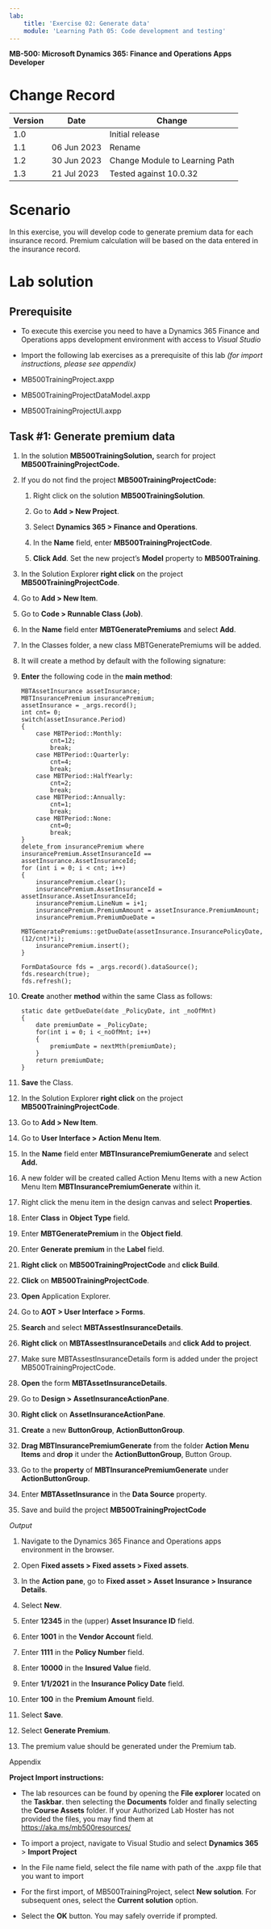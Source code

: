 ```yaml
---
lab:
    title: 'Exercise 02: Generate data'
    module: 'Learning Path 05: Code development and testing'
---
```


**MB-500: Microsoft Dynamics 365: Finance and Operations Apps Developer**


Change Record
=============

| Version | Date        | Change                                                                                                                                                                                           |
|---------|-------------|--------------------------------------------------------------------------------------------------------------------------------------------------------------------------------------------------|
| 1.0     |  | Initial release                                                                                                                                                                                  |
| 1.1     | 06 Jun 2023 | Rename                                                                                                                                                                                  |
| 1.2     | 30 Jun 2023 | Change Module to Learning Path                                                                                                                                                                                  |
| 1.3     | 21 Jul 2023 |  Tested against 10.0.32  |


Scenario
========

In this exercise, you will develop code to generate premium data for each
insurance record. Premium calculation will be based on the data entered in the
insurance record.

Lab solution
============

Prerequisite
------------

-   To execute this exercise you need to have a Dynamics 365 Finance and
    Operations apps development environment with access to *Visual
    Studio*

-   Import the following lab exercises as a prerequisite of this lab *(for
    import instructions, please see appendix)*

-   MB500TrainingProject.axpp

-   MB500TrainingProjectDataModel.axpp

-   MB500TrainingProjectUI.axpp

Task \#1: Generate premium data
--------------------

1.  In the solution **MB500TrainingSolution,** search for project
    **MB500TrainingProjectCode.**

2.  If you do not find the project **MB500TrainingProjectCode:**

    1.  Right click on the solution **MB500TrainingSolution**.

    2.  Go to **Add \> New Project**.

    3.  Select **Dynamics 365 \> Finance and Operations**.

    4.  In the **Name** field, enter **MB500TrainingProjectCode**.

    5.  **Click Add**. Set the new project’s **Model** property to **MB500Training**.


3.  In the Solution Explorer **right click** on the project
    **MB500TrainingProjectCode**.

4.  Go to **Add \> New Item**.

5.  Go to **Code \> Runnable Class (Job)**.

6.  In the **Name** field enter **MBTGeneratePremiums** and select **Add**.

7.  In the Classes folder, a new class MBTGeneratePremiums will be added.

8.  It will create a method by default with the following signature:

9.  **Enter** the following code in the **main method**:
  
		MBTAssetInsurance assetInsurance;
		MBTInsurancePremium insurancePremium;
		assetInsurance = _args.record();
		int cnt= 0;
		switch(assetInsurance.Period)
		{
			case MBTPeriod::Monthly:
				cnt=12;
				break;
			case MBTPeriod::Quarterly:
				cnt=4;
				break;
			case MBTPeriod::HalfYearly:
				cnt=2;
				break;
			case MBTPeriod::Annually:
				cnt=1;
				break;
			case MBTPeriod::None:
				cnt=0;
				break;
		}
		delete_from insurancePremium where insurancePremium.AssetInsuranceId ==
		assetInsurance.AssetInsuranceId;
		for (int i = 0; i < cnt; i++)
		{
			insurancePremium.clear();
			insurancePremium.AssetInsuranceId = assetInsurance.AssetInsuranceId;
			insurancePremium.LineNum = i+1;
			insurancePremium.PremiumAmount = assetInsurance.PremiumAmount;
			insurancePremium.PremiumDueDate =
			MBTGeneratePremiums::getDueDate(assetInsurance.InsurancePolicyDate,(12/cnt)*i);
			insurancePremium.insert();
		}

		FormDataSource fds = _args.record().dataSource();
		fds.research(true);
		fds.refresh();


10. **Create** another **method** within the same Class as follows:

		static date getDueDate(date _PolicyDate, int _noOfMnt)
		{
			date premiumDate = _PolicyDate;
			for(int i = 0; i <_noOfMnt; i++)
			{
				premiumDate = nextMth(premiumDate);
			}
			return premiumDate;
		}

11. **Save** the Class.

12. In the Solution Explorer **right click** on the project
    **MB500TrainingProjectCode**.

13. Go to **Add \> New Item**.

14. Go to **User Interface \> Action Menu Item**.

15. In the **Name** field enter **MBTInsurancePremiumGenerate** and select
    **Add.**

16. A new folder will be created called Action Menu Items with a new Action Menu
    Item **MBTInsurancePremiumGenerate** within it.

17. Right click the menu item in the design canvas and select **Properties**.

18. Enter **Class** in **Object Type** field.

19. Enter **MBTGeneratePremium** in the **Object field**.

20. Enter **Generate premium** in the **Label** field.

21. **Right click** on **MB500TrainingProjectCode** and **click Build**.

22. **Click** on **MB500TrainingProjectCode**.

23. **Open** Application Explorer.

24. Go to **AOT \> User Interface \> Forms**.

25. **Search** and select **MBTAssestInsuranceDetails**.

26. **Right click** on **MBTAssestInsuranceDetails** and **click Add to
    project**.

27. Make sure MBTAssestInsuranceDetails form is added under the project
    MB500TrainingProjectCode.

28. **Open** the form **MBTAssetInsuranceDetails**.

29. Go to **Design \> AssetInsuranceActionPane**.

30. **Right click** on **AssetInsuranceActionPane**.

31. **Create** a new **ButtonGroup**, **ActionButtonGroup**.

32. **Drag MBTInsurancePremiumGenerate** from the folder **Action Menu Items**
    and **drop** it under the **ActionButtonGroup**, Button Group.

33. Go to the **property** of **MBTInsurancePremiumGenerate** under
    **ActionButtonGroup**.

34. Enter **MBTAssetInsurance** in the **Data Source** property.

35. Save and build the project **MB500TrainingProjectCode**

*Output*

1.  Navigate to the Dynamics 365 Finance and Operations apps environment in the
    browser.

2.  Open **Fixed assets \> Fixed assets \> Fixed assets**.

3.  In the **Action pane**, go to **Fixed asset \> Asset Insurance \> Insurance
    Details**.

4.  Select **New**.

5.  Enter **12345** in the (upper) **Asset Insurance ID** field.

6.  Enter **1001** in the **Vendor Account** field.

7.  Enter **1111** in the **Policy Number** field.

8.  Enter **10000** in the **Insured Value** field.

9.  Enter **1/1/2021** in the **Insurance Policy Date** field.

10. Enter **100** in the **Premium Amount** field.

11. Select **Save**.

12. Select **Generate Premium**.

13. The premium value should be generated under the Premium tab.

Appendix 

**Project Import instructions:**  

-  The lab resources can be found by opening the **File explorer** located on the **Taskbar**. then selecting the **Documents** folder and finally selecting the **Course Assets** folder. If your Authorized Lab Hoster has not provided the files, you may find them at https://aka.ms/mb500resources/


-   To import a project, navigate to Visual Studio and select **Dynamics 365**
    \> **Import Project** 

-   In the File name field, select the file name with path of the .axpp file
    that you want to import 

-   For the first import, of MB500TrainingProject, select **New solution**. For
    subsequent ones, select the **Current solution** option.

-   Select the **OK** button. You may safely override if prompted.
